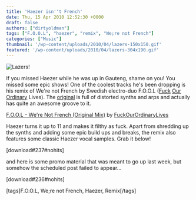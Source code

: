 ```yaml
---
title: 'Haezer isn''t French'
date: Thu, 15 Apr 2010 12:52:30 +0000
draft: false
authors: ["dirtyoldman"]
tags: ["F.O.O.L", "haezer", "remix", "We;re not French"]
categories: ["Music"]
thumbnail: '/wp-content/uploads/2010/04/lazers-150x150.gif'
featured: '/wp-content/uploads/2010/04/lazers-304x190.gif'
---
```


![Lazers!](http://i44.tinypic.com/t8vz8y.gif)

If you missed Haezer while he was up in Gauteng, shame on you! You missed some epic shows! One of the coolest tracks he's been dropping is his remix of We're not French by Swedish electro-duo F.O.O.L ([Fuck](http://www.facebook.com/pages/FOOL-Music/163116568115) [Our](http://www.myspace.com/fuckourordinarylives) [Ordinary](http://soundcloud.com/fuckourordinarylives) Lives). The [original](http://soundcloud.com/fuckourordinarylives/f-o-o-l-were-not-french-original-mix) is full of distorted synths and arps and actually has quite an awesome groove to it.

 [F.O.O.L - We're Not French (Original Mix)](http://soundcloud.com/fuckourordinarylives/f-o-o-l-were-not-french-original-mix) by [FuckOurOrdinaryLives](http://soundcloud.com/fuckourordinarylives)

Haezer turns it up to 11 and makes it filthy as fuck. Apart from shredding up the synths and adding some epic build ups and breaks, the remix also features some classic Haezer vocal samples. Grab it below!

\[download#237#nohits\]

and here is some promo material that was meant to go up last week, but somehow the scheduled post failed to appear...

\[download#236#nohits\]

\[tags\]F.O.O.L, We;re not French, Haezer, Remix\[/tags\]